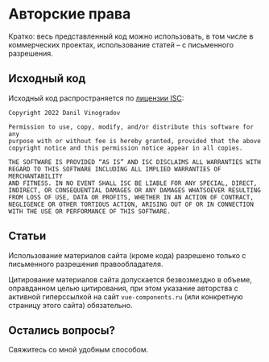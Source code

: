 # Авторские права

Кратко: весь представленный код можно использовать, в том числе в коммерческих проектах, использование статей – с
письменного разрешения.

## Исходный код

Исходный код распространяется по [лицензии ISC](https://www.isc.org/licenses/):

```text
Copyright 2022 Danil Vinogradov  

Permission to use, copy, modify, and/or distribute this software for any
purpose with or without fee is hereby granted, provided that the above
copyright notice and this permission notice appear in all copies.

THE SOFTWARE IS PROVIDED “AS IS” AND ISC DISCLAIMS ALL WARRANTIES WITH
REGARD TO THIS SOFTWARE INCLUDING ALL IMPLIED WARRANTIES OF MERCHANTABILITY
AND FITNESS. IN NO EVENT SHALL ISC BE LIABLE FOR ANY SPECIAL, DIRECT,
INDIRECT, OR CONSEQUENTIAL DAMAGES OR ANY DAMAGES WHATSOEVER RESULTING
FROM LOSS OF USE, DATA OR PROFITS, WHETHER IN AN ACTION OF CONTRACT,
NEGLIGENCE OR OTHER TORTIOUS ACTION, ARISING OUT OF OR IN CONNECTION
WITH THE USE OR PERFORMANCE OF THIS SOFTWARE.
```

## Статьи

Использование материалов сайта (кроме кода) разрешено только с письменного разрешения правообладателя.

Цитирование материалов сайта допускается безвозмездно в объеме, оправданном целью цитирования, при этом указание авторства с активной гиперссылкой на сайт `vue-components.ru` (или конкретную страницу этого сайта) обязательно. 

## Остались вопросы?

Свяжитесь со мной удобным способом.

